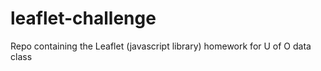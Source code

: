 # leaflet-challenge
Repo containing the Leaflet (javascript library) homework for U of O data class
